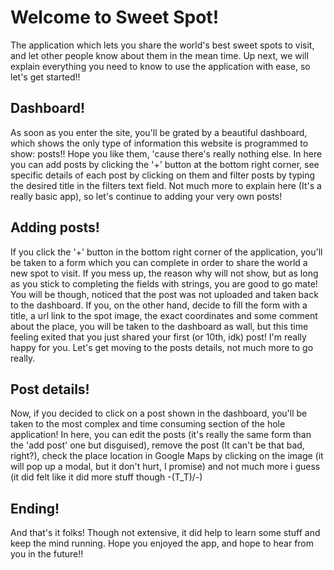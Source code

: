 # Welcome to Sweet Spot!
The application which lets you share the world's best sweet spots to visit, and let other people know about them in the mean time. Up next, we will explain everything you need to know to use the application with ease, so let's get started!!


## Dashboard!

As soon as you enter the site, you'll be grated by a beautiful dashboard, which shows the only type of information this website is programmed to show: posts!! Hope you like them, 'cause there's really nothing else. In here you can add posts by clicking the '+' button at the bottom right corner, see specific details of each post by clicking on them and filter posts by typing the desired title in the filters text field. Not much more to explain here (It's a really basic app), so let's continue to adding your very own posts!

## Adding posts!

If you click the '+' button in the bottom right corner of the application, you'll be taken to a form which you can complete in order to share the world a new spot to visit. If you mess up, the reason why will not show, but as long as you stick to completing the fields with strings, you are good to go mate! You will be though, noticed that the post was not uploaded and taken back to the dashboard. If you, on the other hand, decide to fill the form with a title, a url link to the spot image, the exact coordinates and some comment about the place, you will be taken to the dashboard as wall, but this time feeling exited that you just shared your first (or 10th, idk) post! I'm really happy for you. Let's get moving to the posts details, not much more to go really.

## Post details!

Now, if you decided to click on a post shown in the dashboard, you'll be taken to the most complex and time consuming section of the hole application! In here, you can edit the posts (it's really the same form than the 'add post' one but disguised), remove the post (It can't be that bad, right?), check the place location in Google Maps by clicking on the image (it will pop up a modal, but it don't hurt, I promise) and not much more i guess (it did felt like it did more stuff though -\(T_T)/-)

## Ending!

And that's it folks! Though not extensive, it did help to learn some stuff and keep the mind running. Hope you enjoyed the app, and hope to hear from you in the future!!